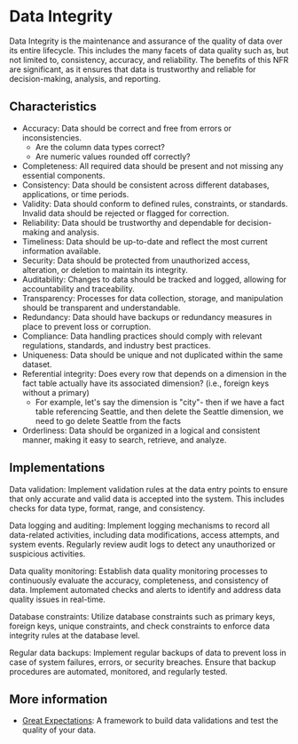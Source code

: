 # Data Integrity

Data Integrity is the maintenance and assurance of the quality of data over its entire lifecycle. This includes the many facets of data quality such as, but not limited to, consistency, accuracy, and reliability. The benefits of this NFR are significant, as it ensures that data is trustworthy and reliable for decision-making, analysis, and reporting.

## Characteristics

- Accuracy: Data should be correct and free from errors or inconsistencies.
  - Are the column data types correct?
  - Are numeric values rounded off correctly?
- Completeness: All required data should be present and not missing any essential components.
- Consistency: Data should be consistent across different databases, applications, or time periods.
- Validity: Data should conform to defined rules, constraints, or standards. Invalid data should be rejected or flagged for correction.
- Reliability: Data should be trustworthy and dependable for decision-making and analysis.
- Timeliness: Data should be up-to-date and reflect the most current information available.
- Security: Data should be protected from unauthorized access, alteration, or deletion to maintain its integrity.
- Auditability: Changes to data should be tracked and logged, allowing for accountability and traceability.
- Transparency: Processes for data collection, storage, and manipulation should be transparent and understandable.
- Redundancy: Data should have backups or redundancy measures in place to prevent loss or corruption.
- Compliance: Data handling practices should comply with relevant regulations, standards, and industry best practices.
- Uniqueness: Data should be unique and not duplicated within the same dataset.
- Referential integrity: Does every row that depends on a dimension in the fact table actually have its associated dimension? (i.e., foreign keys without a primary)
  - For example, let's say the dimension is "city"- then if we have a fact table referencing Seattle, and then delete the Seattle dimension, we need to go delete Seattle from the facts
- Orderliness: Data should be organized in a logical and consistent manner, making it easy to search, retrieve, and analyze.

## Implementations

Data validation: Implement validation rules at the data entry points to ensure that only accurate and valid data is accepted into the system. This includes checks for data type, format, range, and consistency.

Data logging and auditing: Implement logging mechanisms to record all data-related activities, including data modifications, access attempts, and system events. Regularly review audit logs to detect any unauthorized or suspicious activities.

Data quality monitoring: Establish data quality monitoring processes to continuously evaluate the accuracy, completeness, and consistency of data. Implement automated checks and alerts to identify and address data quality issues in real-time.

Database constraints: Utilize database constraints such as primary keys, foreign keys, unique constraints, and check constraints to enforce data integrity rules at the database level.

Regular data backups: Implement regular backups of data to prevent loss in case of system failures, errors, or security breaches. Ensure that backup procedures are automated, monitored, and regularly tested.

## More information

- [Great Expectations](https://greatexpectations.io/): A framework to build data validations and test the quality of your data.
